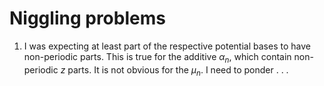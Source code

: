 # Niggling problems

1. I was expecting at least part of the respective potential bases to have non-periodic parts. This is true for the additive $\alpha_n$, which contain non-periodic $z$ parts. It is not obvious for the $\mu_n$. I need to ponder  . . .